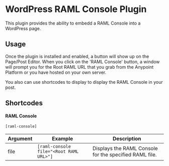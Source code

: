 # WordPress RAML Console Plugin
This plugin provides the ability to embedd a RAML Console into a WordPress page.

## Usage

Once the plugin is installed and enabled, a button will show up on the Page/Post Editor. When you click on the 'RAML Console' button, a window will prompt you for the
Root RAML URL that you grab from the Anypoint Platform or you have hosted on your own server.

You also can use shortcodes to display to display the RAML Console in your post.

## Shortcodes

#### RAML Console
```html
[raml-console]
```
Argument | Example | Description
--- | --- | ---
file | `[raml-console file="<Root RAML URL>"]` | Displays the RAML Console for the specified RAML file.
